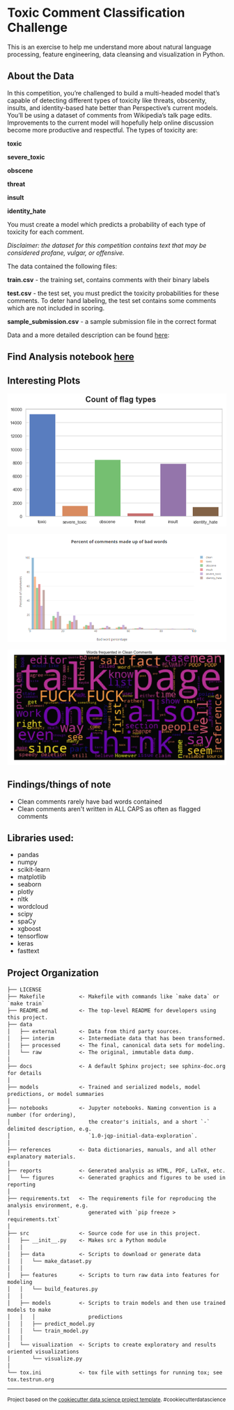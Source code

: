 # Toxic Comment Classification Challenge

This is an exercise to help me understand more about natural language processing, feature engineering, data cleansing and visualization in Python.

## About the Data

In this competition, you’re challenged to build a multi-headed model that’s capable of detecting different types of toxicity like threats, obscenity, insults, and identity-based hate better than Perspective’s current models. You’ll be using a dataset of comments from Wikipedia’s talk page edits. Improvements to the current model will hopefully help online discussion become more productive and respectful. The types of toxicity are:

**toxic**

**severe_toxic**

**obscene**

**threat**

**insult**

**identity_hate**

You must create a model which predicts a probability of each type of toxicity for each comment.

_Disclaimer: the dataset for this competition contains text that may be considered profane, vulgar, or offensive._

The data contained the following files:

**train.csv** - the training set, contains comments with their binary labels

**test.csv** - the test set, you must predict the toxicity probabilities for these comments. To deter hand labeling, the test set contains some comments which are not included in scoring.

**sample_submission.csv** - a sample submission file in the correct format

Data and a more detailed description can be found [here](https://www.kaggle.com/c/jigsaw-toxic-comment-classification-challenge/data):

## Find Analysis notebook [here](notebooks/Analysis.ipynb)

## Interesting Plots
![Count of flags](images/count_flags.png)

![Percent of bad words](images/pct_bad_words.PNG)

![Word Cloud](images/wordcloud.png)

## Findings/things of note

- Clean comments rarely have bad words contained
- Clean comments aren't written in ALL CAPS as often as flagged comments

## Libraries used:

- pandas
- numpy
- scikit-learn
- matplotlib
- seaborn
- plotly
- nltk
- wordcloud
- scipy
- spaCy
- xgboost
- tensorflow
- keras
- fasttext

Project Organization
------------

    ├── LICENSE
    ├── Makefile           <- Makefile with commands like `make data` or `make train`
    ├── README.md          <- The top-level README for developers using this project.
    ├── data
    │   ├── external       <- Data from third party sources.
    │   ├── interim        <- Intermediate data that has been transformed.
    │   ├── processed      <- The final, canonical data sets for modeling.
    │   └── raw            <- The original, immutable data dump.
    │
    ├── docs               <- A default Sphinx project; see sphinx-doc.org for details
    │
    ├── models             <- Trained and serialized models, model predictions, or model summaries
    │
    ├── notebooks          <- Jupyter notebooks. Naming convention is a number (for ordering),
    │                         the creator's initials, and a short `-` delimited description, e.g.
    │                         `1.0-jqp-initial-data-exploration`.
    │
    ├── references         <- Data dictionaries, manuals, and all other explanatory materials.
    │
    ├── reports            <- Generated analysis as HTML, PDF, LaTeX, etc.
    │   └── figures        <- Generated graphics and figures to be used in reporting
    │
    ├── requirements.txt   <- The requirements file for reproducing the analysis environment, e.g.
    │                         generated with `pip freeze > requirements.txt`
    │
    ├── src                <- Source code for use in this project.
    │   ├── __init__.py    <- Makes src a Python module
    │   │
    │   ├── data           <- Scripts to download or generate data
    │   │   └── make_dataset.py
    │   │
    │   ├── features       <- Scripts to turn raw data into features for modeling
    │   │   └── build_features.py
    │   │
    │   ├── models         <- Scripts to train models and then use trained models to make
    │   │   │                 predictions
    │   │   ├── predict_model.py
    │   │   └── train_model.py
    │   │
    │   └── visualization  <- Scripts to create exploratory and results oriented visualizations
    │       └── visualize.py
    │
    └── tox.ini            <- tox file with settings for running tox; see tox.testrun.org


--------

<p><small>Project based on the <a target="_blank" href="https://drivendata.github.io/cookiecutter-data-science/">cookiecutter data science project template</a>. #cookiecutterdatascience</small></p>
